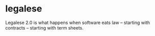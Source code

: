 legalese
========

Legalese 2.0 is what happens when software eats law – starting with contracts – starting with term sheets.
